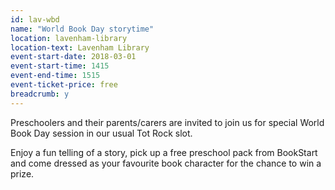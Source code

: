 ```yaml
---
id: lav-wbd
name: "World Book Day storytime"
location: lavenham-library
location-text: Lavenham Library
event-start-date: 2018-03-01
event-start-time: 1415
event-end-time: 1515
event-ticket-price: free
breadcrumb: y
---
```


Preschoolers and their parents/carers are invited to join us for special World Book Day session in our usual Tot Rock slot.

Enjoy a fun telling of a story, pick up a free preschool pack from BookStart and come dressed as your favourite book character for the chance to win a prize.
